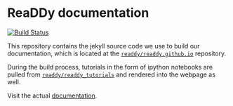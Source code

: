 # ReaDDy documentation

[![Build Status](https://app.travis-ci.com/readdy/readdy_documentation.svg?branch=master)](https://app.travis-ci.com/github/readdy/readdy_documentation)

This repository contains the jekyll source code we use to build our documentation, which is located at the [`readdy/readdy.github.io`](https://github.com/readdy/readdy.github.io) repository.

During the build process, tutorials in the form of ipython notebooks are pulled from [`readdy/readdy_tutorials`](https://github.com/readdy/readdy_tutorials) and rendered into the webpage as well.

Visit the actual [documentation](https://readdy.github.io/).
